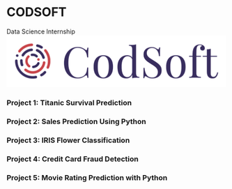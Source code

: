 # CODSOFT
Data Science Internship
![Logo](logo.png)
### Project 1: Titanic Survival Prediction
### Project 2: Sales Prediction Using Python
### Project 3: IRIS Flower Classification
### Project 4: Credit Card Fraud Detection
### Project 5: Movie Rating Prediction with Python
